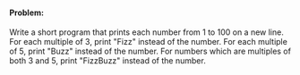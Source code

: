 #### Problem:

Write a short program that prints each number from 1 to 100 on a new line. 
For each multiple of 3, print "Fizz" instead of the number. 
For each multiple of 5, print "Buzz" instead of the number. 
For numbers which are multiples of both 3 and 5, print "FizzBuzz" instead of the number.